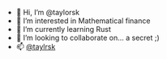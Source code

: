 - 👋 Hi, I’m @taylorsk
- 👀 I’m interested in Mathematical finance
- 🌱 I’m currently learning Rust
- 💞️ I’m looking to collaborate on... a secret ;)
- 📫 <a href="https://twitter.com/taylrsk">@taylrsk</a>
